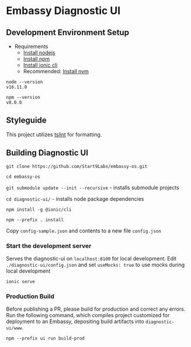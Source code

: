 # Embassy Diagnostic UI

## Development Environment Setup

- Requirements
  - [Install nodejs](https://nodejs.org/en/)
  - [Install npm](https://www.npmjs.com/get-npm)
  - [Install ionic cli](https://ionicframework.com/docs/intro/cli)
  - Recommended: [Install nvm](https://github.com/nvm-sh/nvm)

```
node --version
v16.11.0

npm --version
v8.0.0
```
## Styleguide

This project utilizes [tslint](https://palantir.github.io/tslint/) for formatting.

## Building Diagnostic UI

`git clone https://github.com/Start9Labs/embassy-os.git`

`cd embassy-os`

`git submodule update --init --recursive` - installs submodule projects

`cd diagnostic-ui/` -  installs node package dependencies

`npm install -g @ionic/cli`

`npm --prefix . install`

Copy `config-sample.json` and contents to a new file `config.json`

### Start the development server

Serves the diagnostic-ui on `localhost:8100` for local development. 
Edit `./diagnostic-ui/config.json` and set `useMocks: true` to use mocks during local development

```
ionic serve
```

### Production Build
Before publishing a PR, please build for production and correct any errors. Run the following command, which compiles project customized for deployment to an Embassy, depositing build artifacts into `diagnostic-ui/www`.

```
npm --prefix ui run build-prod
```